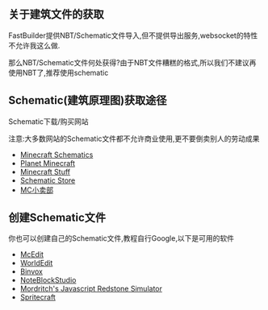 ## 关于建筑文件的获取
FastBuilder提供NBT/Schematic文件导入,但不提供导出服务,websocket的特性不允许我这么做.

那么NBT/Schematic文件何处获得?由于NBT文件糟糕的格式,所以我们不建议再使用NBT了,推荐使用schematic

## Schematic(建筑原理图)获取途径
Schematic下载/购买网站

注意:大多数网站的Schematic文件都不允许商业使用,更不要倒卖别人的劳动成果
- [Minecraft Schematics](https://www.minecraft-schematics.com)
- [Planet Minecraft](https://www.planetminecraft.com/resources/projects/?share=schematic)
- [Minecraft Stuff](https://minecraftstuff.net/schematics)
- [Schematic Store](https://www.schematicstore.com/shop)
- [MC小卖部](free.craftmine.cc)

## 创建Schematic文件
你也可以创建自己的Schematic文件,教程自行Google,以下是可用的软件

- [McEdit](https://www.mcedit.net/)
- [WorldEdit](https://github.com/EngineHub/WorldEdit)
- [Binvox](http://www.patrickmin.com/minecraft/) 
- [NoteBlockStudio](https://github.com/HielkeMinecraft/OpenNoteBlockStudio)
- [Mordritch's Javascript Redstone Simulator](https://mordritch.com/mc_rss/)
- [Spritecraft](http://diamondpants.com/spritecraft/)


